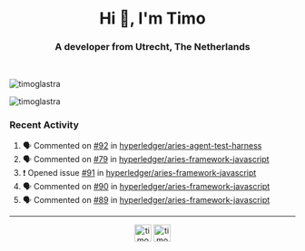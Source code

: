 <h1 align="center">Hi 👋, I'm Timo</h1>
<h3 align="center">A developer from Utrecht, The Netherlands</h3>
<br/>
<!-- https://github.com/rahuldkjain/github-profile-readme-generator --!>

<p align="left"><img src="https://github-readme-stats.vercel.app/api?username=timoglastra&show_icons=true&count_private=tru" alt="timoglastra" /></p>
<p align="left"><img src="https://github-readme-stats.vercel.app/api/top-langs/?username=timoglastra&layout=compact" alt="timoglastra" /><p>

<h3>Recent Activity</h3>

<!--START_SECTION:activity-->
1. 🗣 Commented on [#92](https://github.com//hyperledger/aries-agent-test-harness/issues/92) in [hyperledger/aries-agent-test-harness](https://github.com//hyperledger/aries-agent-test-harness)
2. 🗣 Commented on [#79](https://github.com//hyperledger/aries-framework-javascript/issues/79) in [hyperledger/aries-framework-javascript](https://github.com//hyperledger/aries-framework-javascript)
3. ❗️ Opened issue [#91](https://github.com//hyperledger/aries-framework-javascript/issues/91) in [hyperledger/aries-framework-javascript](https://github.com//hyperledger/aries-framework-javascript)
4. 🗣 Commented on [#90](https://github.com//hyperledger/aries-framework-javascript/issues/90) in [hyperledger/aries-framework-javascript](https://github.com//hyperledger/aries-framework-javascript)
5. 🗣 Commented on [#89](https://github.com//hyperledger/aries-framework-javascript/issues/89) in [hyperledger/aries-framework-javascript](https://github.com//hyperledger/aries-framework-javascript)
<!--END_SECTION:activity-->

---

<p align="center">
<a href="https://twitter.com/timoglastra" target="blank"><img align="center" src="https://cdn.jsdelivr.net/npm/simple-icons@3.0.1/icons/twitter.svg" alt="timoglastra" height="30" width="30" /></a>
<a href="https://linkedin.com/in/timoglastra" target="blank"><img align="center" src="https://cdn.jsdelivr.net/npm/simple-icons@3.0.1/icons/linkedin.svg" alt="timoglastra" height="30" width="30" /></a>
</p>



